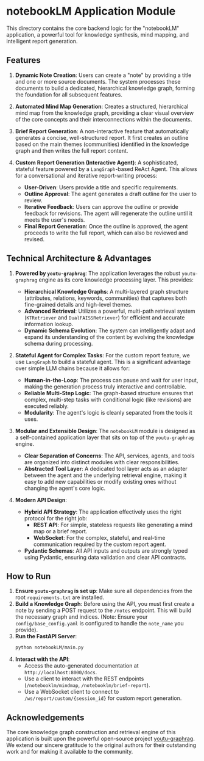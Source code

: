 # notebookLM Application Module

This directory contains the core backend logic for the "notebookLM" application, a powerful tool for knowledge synthesis, mind mapping, and intelligent report generation.

## Features

1.  **Dynamic Note Creation**: Users can create a "note" by providing a title and one or more source documents. The system processes these documents to build a dedicated, hierarchical knowledge graph, forming the foundation for all subsequent features.

2.  **Automated Mind Map Generation**: Creates a structured, hierarchical mind map from the knowledge graph, providing a clear visual overview of the core concepts and their interconnections within the documents.

3.  **Brief Report Generation**: A non-interactive feature that automatically generates a concise, well-structured report. It first creates an outline based on the main themes (communities) identified in the knowledge graph and then writes the full report content.

4.  **Custom Report Generation (Interactive Agent)**: A sophisticated, stateful feature powered by a `LangGraph`-based ReAct Agent. This allows for a conversational and iterative report-writing process:
    *   **User-Driven**: Users provide a title and specific requirements.
    *   **Outline Approval**: The agent generates a draft outline for the user to review.
    *   **Iterative Feedback**: Users can approve the outline or provide feedback for revisions. The agent will regenerate the outline until it meets the user's needs.
    *   **Final Report Generation**: Once the outline is approved, the agent proceeds to write the full report, which can also be reviewed and revised.

## Technical Architecture & Advantages

1.  **Powered by `youtu-graphrag`**: The application leverages the robust `youtu-graphrag` engine as its core knowledge processing layer. This provides:
    *   **Hierarchical Knowledge Graphs**: A multi-layered graph structure (attributes, relations, keywords, communities) that captures both fine-grained details and high-level themes.
    *   **Advanced Retrieval**: Utilizes a powerful, multi-path retrieval system (`KTRetriever` and `DualFAISSRetriever`) for efficient and accurate information lookup.
    *   **Dynamic Schema Evolution**: The system can intelligently adapt and expand its understanding of the content by evolving the knowledge schema during processing.

2.  **Stateful Agent for Complex Tasks**: For the custom report feature, we use `LangGraph` to build a stateful agent. This is a significant advantage over simple LLM chains because it allows for:
    *   **Human-in-the-Loop**: The process can pause and wait for user input, making the generation process truly interactive and controllable.
    *   **Reliable Multi-Step Logic**: The graph-based structure ensures that complex, multi-step tasks with conditional logic (like revisions) are executed reliably.
    *   **Modularity**: The agent's logic is cleanly separated from the tools it uses.

3.  **Modular and Extensible Design**: The `notebookLM` module is designed as a self-contained application layer that sits on top of the `youtu-graphrag` engine.
    *   **Clear Separation of Concerns**: The API, services, agents, and tools are organized into distinct modules with clear responsibilities.
    *   **Abstracted Tool Layer**: A dedicated tool layer acts as an adapter between the agent and the underlying retrieval engine, making it easy to add new capabilities or modify existing ones without changing the agent's core logic.

4.  **Modern API Design**:
    *   **Hybrid API Strategy**: The application effectively uses the right protocol for the right job:
        *   **REST API**: For simple, stateless requests like generating a mind map or a brief report.
        *   **WebSocket**: For the complex, stateful, and real-time communication required by the custom report agent.
    *   **Pydantic Schemas**: All API inputs and outputs are strongly typed using Pydantic, ensuring data validation and clear API contracts.

## How to Run

1.  **Ensure `youtu-graphrag` is set up**: Make sure all dependencies from the root `requirements.txt` are installed.
2.  **Build a Knowledge Graph**: Before using the API, you must first create a note by sending a POST request to the `/notes` endpoint. This will build the necessary graph and indices. (Note: Ensure your `config/base_config.yaml` is configured to handle the `note_name` you provide).
3.  **Run the FastAPI Server**:
    ```bash
    python notebookLM/main.py
    ```
4.  **Interact with the API**:
    *   Access the auto-generated documentation at `http://localhost:8000/docs`.
    *   Use a client to interact with the REST endpoints (`/notebooklm/mindmap`, `/notebooklm/brief-report`).
    *   Use a WebSocket client to connect to `/ws/report/custom/{session_id}` for custom report generation.

## Acknowledgements

The core knowledge graph construction and retrieval engine of this application is built upon the powerful open-source project [youtu-graphrag](https://github.com/TencentCloudADP/youtu-graphrag). We extend our sincere gratitude to the original authors for their outstanding work and for making it available to the community.
